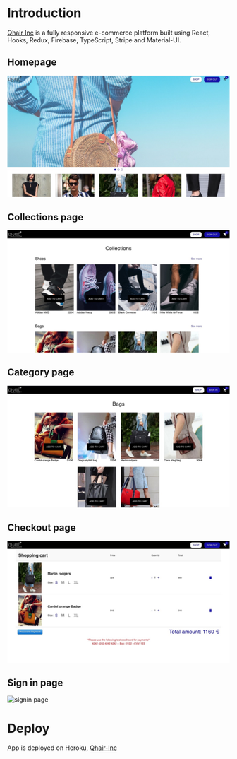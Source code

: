 # Introduction
[Qhair Inc](https://qhair-inc.herokuapp.com/home) is a fully responsive e-commerce platform built using React, Hooks, Redux, Firebase, TypeScript, Stripe and Material-UI.

## Homepage

![Home page](https://github.com/syedfarathsayeed/qhair-inc/blob/master/client/src/resources/images/homepage.jpeg)

## Collections page

![Collection page](https://github.com/syedfarathsayeed/qhair-inc/blob/master/client/src/resources/images/collections.jpeg)

## Category page

![Category page](https://github.com/syedfarathsayeed/qhair-inc/blob/master/client/src/resources/images/category.jpeg)

## Checkout page

![Checkout page](https://github.com/syedfarathsayeed/qhair-inc/blob/master/client/src/resources/images/checkout.jpeg)

## Sign in page

![signin page](https://github.com/syedfarathsayeed/qhair-inc/blob/master/src/client/resources/images/signin.jpeg)

# Deploy

App is deployed on Heroku, [Qhair-Inc](https://qhair-inc.herokuapp.com/home)
